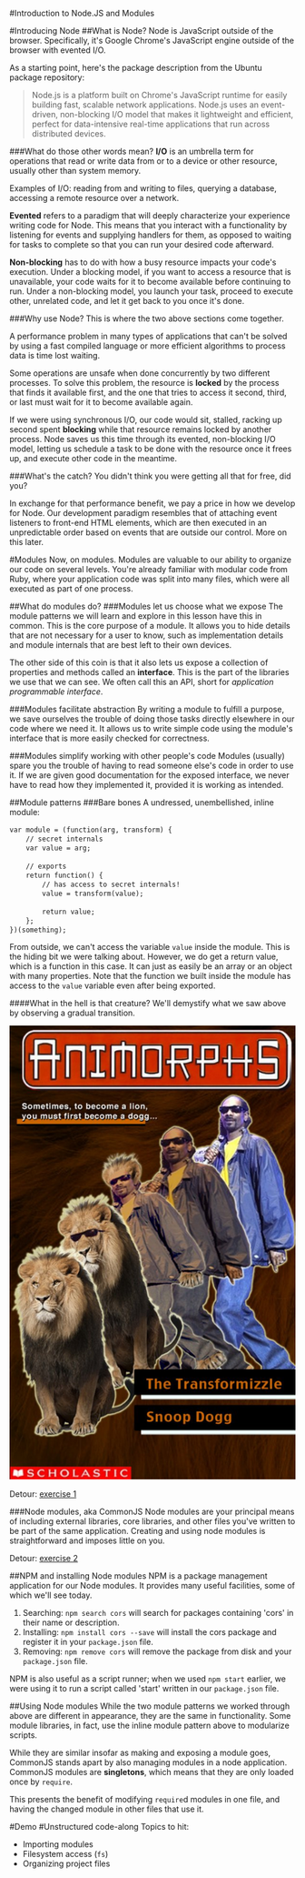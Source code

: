 #Introduction to Node.JS and Modules

#Introducing Node
##What is Node?
Node is JavaScript outside of the browser. Specifically, it's Google Chrome's
JavaScript engine outside of the browser with evented I/O.

As a starting point, here's the package description from the Ubuntu package
repository:

>Node.js is a platform built on Chrome's JavaScript runtime for easily
>building fast, scalable network applications. Node.js uses an
>event-driven, non-blocking I/O model that makes it lightweight and
>efficient, perfect for data-intensive real-time applications that run
>across distributed devices.

###What do those other words mean?
**I/O** is an umbrella term for operations that read or write data from or to a
device or other resource, usually other than system memory.

Examples of I/O: reading from and writing to files, querying a database,
accessing a remote resource over a network.

**Evented** refers to a paradigm that will deeply characterize your experience
writing code for Node. This means that you interact with a functionality by
listening for events and supplying handlers for them, as opposed to waiting for
tasks to complete so that you can run your desired code afterward.

**Non-blocking** has to do with how a busy resource impacts your code's
execution. Under a blocking model, if you want to access a resource that is
unavailable, your code waits for it to become available before continuing to
run. Under a non-blocking model, you launch your task, proceed to execute
other, unrelated code, and let it get back to you once it's done.

###Why use Node?
This is where the two above sections come together.

A performance problem in many types of applications that can't be solved by
using a fast compiled language or more efficient algorithms to process data is
time lost waiting.

Some operations are unsafe when done concurrently by two different processes.
To solve this problem, the resource is **locked** by the process that finds it
available first, and the one that tries to access it second, third, or last must
wait for it to become available again.

If we were using synchronous I/O, our code would sit, stalled, racking up
second spent **blocking** while that resource remains locked by another
process. Node saves us this time through its evented, non-blocking I/O model,
letting us schedule a task to be done with the resource once it frees up, and
execute other code in the meantime.

###What's the catch?
You didn't think you were getting all that for free, did you?

In exchange for that performance benefit, we pay a price in how we develop for
Node. Our development paradigm resembles that of attaching event listeners
to front-end HTML elements, which are then executed in an unpredictable order
based on events that are outside our control. More on this later.


#Modules
Now, on modules. Modules are valuable to our ability to organize our code on
several levels. You're already familiar with modular code from Ruby, where your
application code was split into many files, which were all executed as part of
one process.

##What do modules do?
###Modules let us choose what we expose
The module patterns we will learn and explore in this lesson have this in
common. This is the core purpose of a module. It allows you to hide
details that are not necessary for a user to know, such as implementation
details and module internals that are best left to their own devices.

The other side of this coin is that it also lets us expose a collection of
properties and methods called an **interface**. This is the part of the
libraries we use that we can see. We often call this an API, short for
*application programmable interface*.

###Modules facilitate abstraction
By writing a module to fulfill a purpose, we save ourselves the trouble of
doing those tasks directly elsewhere in our code where we need it. It allows
us to write simple code using the module's interface that is more easily
checked for correctness.

###Modules simplify working with other people's code
Modules (usually) spare you the trouble of having to read someone else's
code in order to use it. If we are given good documentation for the exposed
interface, we never have to read how they implemented it, provided it is
working as intended.

##Module patterns
###Bare bones
A undressed, unembellished, inline module:

	var module = (function(arg, transform) {
		// secret internals
		var value = arg;
	
		// exports
		return function() {
			// has access to secret internals!
			value = transform(value);
	
			return value;
		};
	})(something);

From outside, we can't access the variable `value` inside the module. This is
the hiding bit we were talking about. However, we do get a return value, which
is a function in this case. It can just as easily be an array or an object
with many properties. Note that the function we built inside the module has
access to the `value` variable even after being exported.

####What in the hell is that creature?
We'll demystify what we saw above by observing a gradual transition.

![Gradual transition](/img/gradual_transformation.jpg "Gradual transition")

Detour: [exercise 1](https://github.com/ga-wdi-boston/wdi-js-module-inline)

###Node modules, aka CommonJS
Node modules are your principal means of including external libraries, core
libraries, and other files you've written to be part of the same application.
Creating and using node modules is straightforward and imposes little on you.

Detour: [exercise 2](https://github.com/ga-wdi-boston/wdi-node-modules-commonjs)

##NPM and installing Node modules
NPM is a package management application for our Node modules. It provides
many useful facilities, some of which we'll see today.

1. Searching: `npm search cors` will search for packages containing 'cors' in
their name or description.
2. Installing: `npm install cors --save` will install the cors package and
register it in your `package.json` file.
3. Removing: `npm remove cors` will remove the package from disk and your
`package.json` file.

NPM is also useful as a script runner; when we used `npm start` earlier, we were
using it to run a script called 'start' written in our `package.json` file.

##Using Node modules
While the two module patterns we worked through above are different in
appearance, they are the same in functionality. Some module libraries, in
fact, use the inline module pattern above to modularize scripts.

While they are similar insofar as making and exposing a module goes, CommonJS
stands apart by also managing modules in a node application. CommonJS modules
are **singletons**, which means that they are only loaded once by `require`.

This presents the benefit of modifying `require`d modules in one file, and
having the changed module in other files that use it.

#Demo
#Unstructured code-along
Topics to hit:
* Importing modules
* Filesystem access (`fs`)
* Organizing project files
